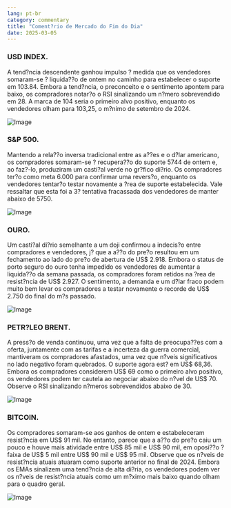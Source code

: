 ```yaml
---
lang: pt-br
category: commentary
title: "Coment?rio de Mercado do Fim do Dia"
date: 2025-03-05
---
```


### USD INDEX.

A tend?ncia descendente ganhou impulso ? medida que os vendedores somaram-se ? liquida??o de ontem no caminho para estabelecer o suporte em 103.84. Embora a tend?ncia, o preconceito e o sentimento apontem para baixo, os compradores notar?o o RSI sinalizando um n?mero sobrevendido em 28. A marca de 104 seria o primeiro alvo positivo, enquanto os vendedores olham para 103,25, o m?nimo de setembro de 2024.

![Image](https://markleighedu.github.io/img/Mar-2025/05-Mar-2025/usdindex.jpg)

### S&P 500.

Mantendo a rela??o inversa tradicional entre as a??es e o d?lar americano, os compradores somaram-se ? recupera??o do suporte 5744 de ontem e, ao faz?-lo, produziram um casti?al verde no gr?fico di?rio. Os compradores ter?o como meta 6.000 para confirmar uma revers?o, enquanto os vendedores tentar?o testar novamente a ?rea de suporte estabelecida. Vale ressaltar que esta foi a 3? tentativa fracassada dos vendedores de manter abaixo de 5750.

![Image](https://markleighedu.github.io/img/Mar-2025/05-Mar-2025/sp500.jpg)

### OURO.

Um casti?al di?rio semelhante a um doji confirmou a indecis?o entre compradores e vendedores, j? que a a??o do pre?o resultou em um fechamento ao lado do pre?o de abertura de US$ 2.918. Embora o status de porto seguro do ouro tenha impedido os vendedores de aumentar a liquida??o da semana passada, os compradores foram retidos na ?rea de resist?ncia de US$ 2.927. O sentimento, a demanda e um d?lar fraco podem muito bem levar os compradores a testar novamente o recorde de US$ 2.750 do final do m?s passado.

![Image](https://markleighedu.github.io/img/Mar-2025/05-Mar-2025/gold.jpg)

### PETR?LEO BRENT.

A press?o de venda continuou, uma vez que a falta de preocupa??es com a oferta, juntamente com as tarifas e a incerteza da guerra comercial, mantiveram os compradores afastados, uma vez que n?veis significativos no lado negativo foram quebrados. O suporte agora est? em US$ 68,36. Embora os compradores considerem US$ 69 como o primeiro alvo positivo, os vendedores podem ter cautela ao negociar abaixo do n?vel de US$ 70. Observe o RSI sinalizando n?meros sobrevendidos abaixo de 30.

![Image](https://markleighedu.github.io/img/Mar-2025/05-Mar-2025/brentoil.jpg)

### BITCOIN.

Os compradores somaram-se aos ganhos de ontem e estabeleceram resist?ncia em US$ 91 mil. No entanto, parece que a a??o do pre?o caiu um pouco e houve mais atividade entre US$ 85 mil e US$ 90 mil, em oposi??o ? faixa de US$ 5 mil entre US$ 90 mil e US$ 95 mil. Observe que os n?veis de resist?ncia atuais atuaram como suporte anterior no final de 2024. Embora os EMAs sinalizem uma tend?ncia de alta di?ria, os vendedores podem ver os n?veis de resist?ncia atuais como um m?ximo mais baixo quando olham para o quadro geral.

![Image](https://markleighedu.github.io/img/Mar-2025/05-Mar-2025/bitcoin.jpg)

